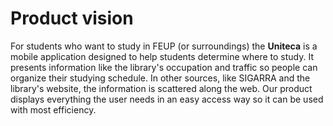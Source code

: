 # Product vision

For students who want to study in FEUP (or surroundings) the **Uniteca** is a mobile application designed to help students determine where to study. It presents information like the library's occupation and traffic so people can organize their studying schedule.
In other sources, like SIGARRA and the library's website, the information is scattered along the web. Our product displays everything the user needs in an easy access way so it can be used with most efficiency.
